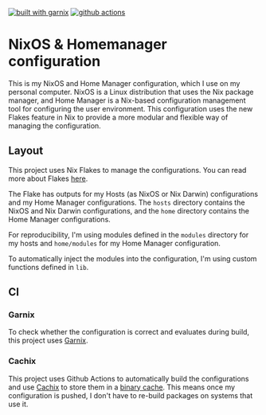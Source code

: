 [![built with garnix](https://img.shields.io/endpoint.svg?url=https%3A%2F%2Fgarnix.io%2Fapi%2Fbadges%2Ftiborpilz%2Fnixos)](https://garnix.io)
[![github actions](https://github.com/tiborpilz/nixos/actions/workflows/build.yml/badge.svg)](https://github.com/tiborpilz/NixOS/actions/workflows/build.yml)
  
# NixOS & Homemanager configuration

This is my NixOS and Home Manager configuration, which I use on my personal computer. NixOS is a Linux distribution that uses the Nix package manager, and Home Manager is a Nix-based configuration management tool for configuring the user environment. This configuration uses the new Flakes feature in Nix to provide a more modular and flexible way of managing the configuration.

## Layout

This project uses Nix Flakes to manage the configurations. You can read more about Flakes [here](https://wiki.nixos.org/wiki/Flakes).

The Flake has outputs for my Hosts (as NixOS or Nix Darwin) configurations and my Home Manager configurations. The `hosts` directory contains the NixOS and Nix Darwin configurations, and the `home` directory contains the Home Manager configurations.

For reproducibility, I'm using modules defined in the `modules` directory for my hosts and `home/modules` for my Home Manager configuration.

To automatically inject the modules into the configuration, I'm using custom functions defined in `lib`.

## CI

### Garnix

To check whether the configuration is correct and evaluates during build, this project uses [Garnix](https://garnix.io/docs/steps).

### Cachix

This project uses Github Actions to automatically build the configurations and use [Cachix](https://www.cachix.org/) to store them in a [binary cache](https://app.cachix.org/cache/tiborpilz#pins). This means once my configuration is pushed, I don't have to re-build packages on systems that use it.
